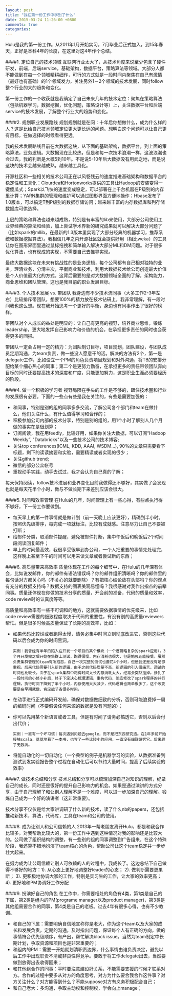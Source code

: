 ```yaml
---
layout: post
title: "我在第一份工作中学到了什么"
date: 2015-03-24 11:26:00 +0800
comments: true
categories: 
---
```

Hulu是我的第一份工作。从2011年1月开始实习，7月毕业后正式加入，到15年春天，正好是本科4年的长度，在这里对这4年作个总结。


####1. 定位自己的技术领域
互联网行业太大了，从技术角度来说至少包含了硬件研发，前端，后端service，基础架构，数据平台，策略算法等领域。大部分人都不能做到在每一个领域精耕细作，可行的方式就是一段时间内聚焦在自己有激情（最好也有基础）的1个领域发力，关注另外1－2个领域的技术发展，同时follow整个行业的大的趋势和变化。

第一份工作的一个收获就是我确定了自己未来几年的技术定位：聚焦在策略算法（包括机器学习，数据挖掘，优化问题，策略设计等）上，关注数据平台和后端service的技术发展，了解整个行业大的趋势和变化。

####2. 规划职业发展路线
规划规划就是在问：十年后你想做什么，成为什么样的人？这是比给自己技术领域定位更大更长远的问题。想明白这个问题可以让自己更有目标，在做选择的时候看得更远。

我的技术发展路线目前在大数据这块，从下面的基础架构，数据平台，到上面的策略算法，业务逻辑。大数据现在比较热，但是和每一次技术浪潮一样，这波浪潮也会过去，我的判断是大概5到10年。不是说5-10年后大数据没有用武之地，而是说这块的技术会越来越成熟，越来越工具化。

开源社区和一些相关的技术公司正在以风卷残云的速度推进基础架构和数据平台的稳定性和工具化：Clourdea和Hortonworks提供的工具让Hadoop的安装变得一键傻瓜式；Spark以飞快的速度变成稳定，可以部署在上千台机器在P级别的内存里计算；YARN集群的管理和维护可以通过图形界面方便地操作；Hbase发布了1.0版本，可以搞定T到P级别的数据存储访问；越来越丰富的内存数据库和列存储数据库可供选择。

上层的策略和算法也越来越成熟，特别是有丰富的lib来使用，大部分公司使用工业界经典的算法和经验，加上尝试学术界新的研究成果就可以解决大部分问题了（比如spark的mllib，在最新的1.3版本里实现了大部分经典的机器学习，推荐系统和数据挖掘算法）。我相信几年之内开源社区就会提供好用（相比weka）的工具让你在图形界面里通过鼠标拖拽和简单输入解决大部分ML和DM问题。对于很多优化算法，也有现成的实现，不需要自己去推导实现。

最终大数据这块在未来有挑战性的是业务逻辑，每个公司都有自己相对独特的业务，理清业务，分清主次，平衡商业和技术，利用大数据技术给公司创造最大价值是个人价值最大化的方式。这背后需要的是对大数据领域全面的了解，架构能力，商业思维和团队管理。这也是我目前的职业发展目标。

####3. 个人技术发展 vs. 带团队
我身边有不少技术流同事（大多工作2-3年左右）比较排斥带团队，想要100%的精力放在技术钻研上，我非常理解，有一段时间我也这么想。现在我开始思考一个更好的平衡，身边也有同事作出了很好的榜样。

带团队对个人成长的益处是明显的：让自己有更高的视野，培养商业思维，锻炼leadership，更大地发挥自己影响力和价值的机会，在承担更多责任的同时也会获得更多的回报。

带团队一定会占用一定的精力：为团队制订目标，项目规划，团队建设，与团队成员定期沟通，为team负责，做一些没人愿意干的活。解决的方法有2个，第一是delegate工作，比如设立一个PM的角色负责项目规划和对外沟通，将TB的安排分配给某个细心热心的同事；第二个是更努力勤奋，在承担更多的责任带领团队奔向目标的同时还要提高技术的深度和广度，只能更加努力，这是职业生涯必须要经历的阶段。

####4. 做一个积极的学习者
视野局限在手头的工作是不够的，跟住技术圈和行业的发展很有必要。下面的一些点有些是我在关注的，有些是需要加强的：

+ 和同事，特别是别的组的同事多多交流，了解公司各个部门和team在做什么，他们关注什么，有什么值得学习和合作的；
+ 积极参加公司内部的技术分享，特别是别的组的，用1个小时了解别人几个月做的事实在是很划算；</lib>
+ 订阅阅读，我在用feedly，比较好用，如果你关注大数据，可以订阅“Hadoop Weekly”, "Databricks"以及一些技术公司的技术博客;
+ 关注top conferences(ICML, KDD, AAAI, WSDM…), 90%的文章只需要看下标题，剩下的读读摘要和实验，需要精读或者实现的很少；
+ 关注github trend;
+ 微信的部分公众帐号
+ 重视动手实践，动手去试过，我才会认为自己真的了解；

每天保持阅读，follow技术进展和业界变化目前我做得还不够好，其实做了会发现也就是每天花半个小时，做与不做长期下来差别应该会很大。

####5. 时间和效率管理
在Hulu的几年，时间管理上有一些心得，有些点执行得不够好，下一份工作要做到。

+ 每天早上的第一件事情就是做计划（前一天晚上应该更好），精确到半小时。按照优先级排序，每完成一项就标注，比较有成就感。注意尽力让自己不要被打断；
+ 给邮件分类，取消邮件提醒，避免被邮件打断，集中午饭后和晚饭后2个时间段阅读回复邮件；
+ 早上的时间最高效，我很享受很早到办公司，一个人把重要的事情先处理完，这样晚上甚至下午的时间可以用来读文章或者尝试新的东西；

####6. 高质量带来高效率
质量体现在工作的每个细节中，在Hulu的几年深有体会，比如说发邮件，你的邮件有语法错误吗？你的邮件组织清晰吗？你的邮件里的每句话对方都关心吗（不关心的就要删除）？有把核心结论放在头部吗？你的观点有充分的数据支持吗？数据支持的图表美观易懂吗？我很感谢对我作出指点的前辈同事。质量还体现在你做的技术分享的质量，开会前的准备，代码的质量和效率，code review时的认真度等等。

高质量和高效率有一些不可调和的地方，这就需要依据事情的优先级来，比如code review需要的细致程度取决于代码的重要性，有没有别的高质量reviewers帮忙。但是很多时候高质量保证了长期的高效率，比如：

+ 如果代码比较烂或者跑得太慢，请务必集中时间立刻彻底改进它，否则这些代码以后会成为你的时间黑洞。
    
    <code>实例：我曾经有半年的陷入在开发一个项目的某个模块（一个逻辑略复杂的spark应用），3个月开发完之后开始在集群上测试，跑得很慢，内存消耗也很大，但是勉强还能接受。虽然负责集群管理的team有所抱怨，自己一次完整的测试也要花4个小时，但是我还是没有足够重视。后来代码需要引入新的逻辑，由于之前代码质量不高，新逻辑的引入很痛苦，调试的时间也比较长。由于在spark集群中跑得时间太长内存消耗太大，经常会突然挂掉。挣扎了一段时间的小修小补后，终于下定决心梳理逻辑，重构代码，彻底修改了spark程序的并行逻辑，执行时间下降到了半个小时，内存使用大大减少，代码逻辑也简单很多了，这个改变要是在早期就做，肯定能节省很多时间。</code>

+ 在动手进行正式编码开发前，确保对数据做细致的分析，否则可能浪费掉一周的编码时间（不要假设任何来源的数据是没有问题的）；
+ 你可以先用某个新语言或者工具，但是有时间了请务必搞透它，否则以后会付出代价；
		
	<code>实例：一直有一个坏习惯：每次遇到问题去google，而不是把东西研究透。在1年多前开始接触scala，草草地看了一本书，也写了一些比较小的应用，一直没有细致研究它。后来趟了无数坑。</code>
			
+ 将能自动化的一切自动化（一个典型的例子是机器学习的实验，从数据准备到测试到发实验报告整个过程在自动化后可以节约大量时间，提高了后续实验的效率）

####7. 做技术总结和分享
技术总结和分享可以梳理加深自己对知识的理解，纪录自己的成长，同时还是很好的提升自己影响力的机会。如果是通过演讲的方式分享，由于自己理解了和让别人理解不是一个难度，可以进一步加深自己的理解。锻炼自己成为一个好的演讲者（这非常重要）。

技术分享不仅仅是给大家讲调研了什么新的技术，读了什么nb的papers，还包括推动新技术，算法，代码库，工具在team和公司的使用。

####8. 成为让别人和公司信赖的人
2013年一帮老朋友离开Hulu，都是和我合作比较多，对我帮助比较大的，第一份工作中遇到这种情况对我的影响还是比较大的。公司做了组织结构的调整，有一些别的组的同事调整到广告组来，在这个特殊阶段，我还算不错地扮演了team核心的角色，帮助公司让这个team稳定并一步步壮大起来。

在努力成为让公司信赖让别人可依赖的人的过程中，我成长了。这边总结下自己做得不够好的地方：1). 从心态上更好地调整好leader的心态； 2). 做判断需要更果断； 3). 更积极地协调大家的工作，特别是实习生的工作，让大家的效率更高； 4). 更好地和PM协调好工作分配

####9. 扮演好自己的角色
在工作中，你需要相处的角色有4类，第1类是自己的下属，第2类是组内的PM(programe manager以及product manager)，第3类是其他组需要合作的同事，第4类是自己的老板。过去4年有很多心得，也有不少教训。

+ 和自己的下属：需要明确自信地宣称你是老大，你为这个team以及大家的成长和发展负责，定期的沟通，及时指出问题，保证每个人有正确的方向，做的事情符合优先级顺序，有产出，帮忙解决block issue。当然为team制定中长期计划，争取资源和项目也是非常重要的；
+ 和组内的PM：需要一开始就划清职责边界，什么事情由谁负责决定，避免以后工作中出现职责不清或非良性得竞争。要敢于将工作delegate出去，当然要做到放得出去收得回来；
+ 和其他组合作的同事：平时要注意建设好关系，不能需要支援的时候才联系对方。合作的过程中要多从对方的角度思考，对方为什么要合我合作这件事？对方关注什么？对方能得到什么？不能suppose对方有义务积极配合自己；
+ 和自己老大：多沟通，争取主动权和控制权，学会向上manage；


